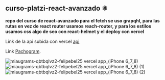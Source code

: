 ## curso-platzi-react-avanzado ⚛️
__repo del curso de react-avanzado para el fetch se uso grapqhl, para las rutas en vez de react router usamos reach-router, y para los estilos usamos css algo de seo con react-helmet y el deploy con vercel__

Link de la api subida con vercel [api](https://miaugram-93qmjxkt4-felipebel25.vercel.app/categories)

Link [Pachogram](https://miaugrams-qbtbqlvz2-felipebel25.vercel.app/).

![miaugrams-qbtbqlvz2-felipebel25 vercel app_(iPhone 6_7_8)](https://user-images.githubusercontent.com/69119628/128103070-c28ea002-16fb-4ce6-b8ec-f57126b40529.png)
![miaugrams-qbtbqlvz2-felipebel25 vercel app_(iPhone 6_7_8) (1)](https://user-images.githubusercontent.com/69119628/128103081-f3624086-45d5-4695-8eb6-3a822cd7c544.png)
![miaugrams-qbtbqlvz2-felipebel25 vercel app_(iPhone 6_7_8) (2)](https://user-images.githubusercontent.com/69119628/128103085-ec784705-39fe-4c5a-aad5-6c7c7639c3aa.png)
